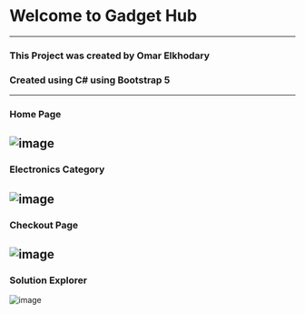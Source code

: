 # Welcome to Gadget Hub
---
### This Project was created by Omar Elkhodary
### Created using C# using Bootstrap 5 
---
### Home Page
![image](https://github.com/user-attachments/assets/3797be2e-7c8e-4edb-b6ac-97c9a6b9b0a2)
---
### Electronics Category
![image](https://github.com/user-attachments/assets/5789a5cb-d47a-4e86-8895-6b22aa9f69c8)
--- 
### Checkout Page
![image](https://github.com/user-attachments/assets/8dc01e2e-28d2-4461-9439-8285381db25e)
--- 
### Solution Explorer 
![image](https://github.com/user-attachments/assets/87c72982-1cb5-4cb4-b4e4-dcdc5d161766)



